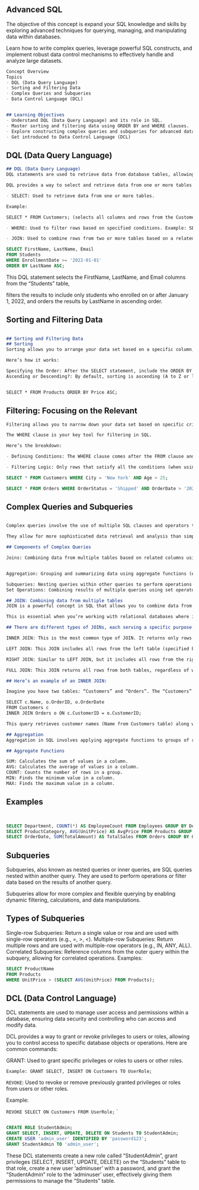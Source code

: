 ## Advanced SQL 
The objective of this concept is expand your SQL knowledge and skills by exploring advanced techniques for querying, managing, and manipulating data within databases. 

Learn how to write complex queries, leverage powerful SQL constructs, and implement robust data control mechanisms to effectively handle and analyze large datasets.


```md
Concept Overview
Topics
- DQL (Data Query Language)
- Sorting and Filtering Data
- Complex Queries and Subqueries
- Data Control Language (DCL)


## Learning Objectives
- Understand DQL (Data Query Language) and its role in SQL.
- Master sorting and filtering data using ORDER BY and WHERE clauses.
- Explore constructing complex queries and subqueries for advanced data retrieval and manipulation.
- Get introduced to Data Control Language (DCL)
```
## DQL (Data Query Language)
```md
## DQL (Data Query Language)
DQL statements are used to retrieve data from database tables, allowing you to query and filter data based on specific conditions. 

DQL provides a way to select and retrieve data from one or more tables in a database, enabling you to access and analyze the stored information. Here are common commands:

- SELECT: Used to retrieve data from one or more tables. 

Example: 

SELECT * FROM Customers; (selects all columns and rows from the Customers table)

- WHERE: Used to filter rows based on specified conditions. Example: SELECT * FROM Customers WHERE City = 'New York';

- JOIN: Used to combine rows from two or more tables based on a related column between them. Example: SELECT Customers.Name, Orders.OrderD
```
```sql
SELECT FirstName, LastName, Email
FROM Students
WHERE EnrollmentDate >= '2022-01-01'
ORDER BY LastName ASC;

```

This DQL statement selects the FirstName, LastName, and Email columns from the “Students” table, 

filters the results to include only students who enrolled on or after January 1, 2022, and orders the results by LastName in ascending order.

## Sorting and Filtering Data

```md

## Sorting and Filtering Data
## Sorting
Sorting allows you to arrange your data set based on a specific column, like organizing books alphabetically by title. In SQL, you achieve this using the ORDER BY clause.

Here’s how it works:

Specifying the Order: After the SELECT statement, include the ORDER BY clause followed by the column name(s) you want to sort by.
Ascending or Descending?: By default, sorting is ascending (A to Z or lowest to highest for numbers). You can use the ASC keyword to explicitly define ascending order or DESC for descending order.


SELECT * FROM Products ORDER BY Price ASC;
```

## Filtering: Focusing on the Relevant
```md
Filtering allows you to narrow down your data set based on specific criteria. Imagine searching the library catalog for books published after 2020. Filtering achieves a similar function.

The WHERE clause is your key tool for filtering in SQL.

Here’s the breakdown:

- Defining Conditions: The WHERE clause comes after the FROM clause and lets you specify conditions that rows must meet to be included in the results. You use comparison operators (=, >, <, etc.) and logical operators (AND, OR, NOT) to combine these conditions.

- Filtering Logic: Only rows that satisfy all the conditions (when using AND) or at least one condition (when using OR) are included in the final result set.

```

```sql
SELECT * FROM Customers WHERE City = 'New York' AND Age > 25;

SELECT * FROM Orders WHERE OrderStatus = 'Shipped' AND OrderDate > '2023-01-01';
```
## Complex Queries and Subqueries
```md

Complex queries involve the use of multiple SQL clauses and operators to retrieve or manipulate data from one or more tables. 

They allow for more sophisticated data retrieval and analysis than simple queries. Complex queries are used to perform advanced data analysis, generate reports, and extract valuable insights from databases.

## Components of Complex Queries

Joins: Combining data from multiple tables based on related columns using JOIN clauses (e.g., INNER JOIN, LEFT JOIN, RIGHT JOIN).


Aggregation: Grouping and summarizing data using aggregate functions (e.g., SUM, AVG, COUNT) and GROUP BY clauses.

Subqueries: Nesting queries within other queries to perform operations or filter data.
Set Operations: Combining results of multiple queries using set operators (e.g., UNION, INTERSECT, EXCEPT).

## JOIN: Combining data from multiple tables
JOIN is a powerful concept in SQL that allows you to combine data from two or more tables based on a shared relationship between them. 

This is essential when you’re working with relational databases where information is often distributed across multiple tables.

## There are different types of JOINs, each serving a specific purpose:

INNER JOIN: This is the most common type of JOIN. It returns only rows where there’s a match in both tables based on the join condition.

LEFT JOIN: This JOIN includes all rows from the left table (specified before the JOIN keyword) and matching rows from the right table. Rows from the right table with no match will have NULL values in the corresponding columns.

RIGHT JOIN: Similar to LEFT JOIN, but it includes all rows from the right table and matching rows from the left table. Left table mismatches will result in NULL values.

FULL JOIN: This JOIN returns all rows from both tables, regardless of whether there’s a match in the other table. Unmatched rows will have NULL values in the corresponding columns.

## Here’s an example of an INNER JOIN:

Imagine you have two tables: “Customers” and “Orders”. The “Customers” table has a “CustomerID” column, and the “Orders” table has a “CustomerID” foreign key that references the “Customers” table.

SELECT c.Name, o.OrderID, o.OrderDate
FROM Customers c
INNER JOIN Orders o ON c.CustomerID = o.CustomerID;

This query retrieves customer names (Name from Customers table) along with their order details (OrderID and OrderDate from Orders table) based on the matching “CustomerID” values.

## Aggregation
Aggregation in SQL involves applying aggregate functions to groups of rows in a table to summarize data and perform calculations. It allows for the analysis of large datasets by condensing information into meaningful insights. Aggregation is used to perform calculations on groups of data, such as calculating sums, averages, counts, minimums, and maximums.

## Aggregate Functions

SUM: Calculates the sum of values in a column.
AVG: Calculates the average of values in a column.
COUNT: Counts the number of rows in a group.
MIN: Finds the minimum value in a column.
MAX: Finds the maximum value in a column.
```

## Examples
```sql


SELECT Department, COUNT(*) AS EmployeeCount FROM Employees GROUP BY Department;
SELECT ProductCategory, AVG(UnitPrice) AS AvgPrice FROM Products GROUP BY ProductCategory;
SELECT OrderDate, SUM(TotalAmount) AS TotalSales FROM Orders GROUP BY OrderDate;

```

## Subqueries
Subqueries, also known as nested queries or inner queries, are SQL queries nested within another query. They are used to perform operations or filter data based on the results of another query.

Subqueries allow for more complex and flexible querying by enabling dynamic filtering, calculations, and data manipulations.

## Types of Subqueries

Single-row Subqueries: Return a single value or row and are used with single-row operators (e.g., =, >, <).
Multiple-row Subqueries: Return multiple rows and are used with multiple-row operators (e.g., IN, ANY, ALL).
Correlated Subqueries: Reference columns from the outer query within the subquery, allowing for correlated operations.
Examples:
```sql
SELECT ProductName
FROM Products
WHERE UnitPrice > (SELECT AVG(UnitPrice) FROM Products);


```

## DCL (Data Control Language)
DCL statements are used to manage user access and permissions within a database, ensuring data security and controlling who can access and modify data. 

DCL provides a way to grant or revoke privileges to users or roles, allowing you to control access to specific database objects or operations. Here are common commands:

GRANT: Used to grant specific privileges or roles to users or other roles. 

`Example: GRANT SELECT, INSERT ON Customers TO UserRole;`

`REVOKE`: Used to revoke or remove previously granted privileges or roles from users or other roles.

 Example:

`REVOKE SELECT ON Customers FROM UserRole;`
`
```sql

CREATE ROLE StudentAdmin;
GRANT SELECT, INSERT, UPDATE, DELETE ON Students TO StudentAdmin;
CREATE USER 'admin_user' IDENTIFIED BY 'password123';
GRANT StudentAdmin TO 'admin_user';

```

These DCL statements create a new role called “StudentAdmin”, grant privileges (SELECT, INSERT, UPDATE, DELETE) on the “Students” table to that role, create a new user ‘adminuser’ with a password, and grant the “StudentAdmin” role to the ‘adminuser’ user, effectively giving them permissions to manage the “Students” table.
